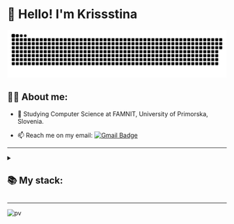 
# 👋 Hello! I'm Krissstina 

<p align="center">
 <img width="600" src="assets/github-snake.svg" alt="snake"/>
</p>

## 👩‍💻 About me:

- :telescope: Studying Computer Science at FAMNIT, University of Primorska, Slovenia.

- :mailbox: Reach me on my email: [![Gmail Badge](https://img.shields.io/badge/-Gmail-red?style=flat&logo=Gmail&logoColor=white)](mailto:krispiiarska@gmail.com)

---

<details align="left">
  <summary><h2><b>📚 My stack:</b></h2></summary>
  <p>
    <h3>Languages</h3>
    <img src="https://skillicons.dev/icons?i=java,c,py,javascript,typescript,ocaml&perline=7" />
    <h3>!Languages</h3>
    <img src="https://skillicons.dev/icons?i=html,css,nodejs,react&perline=7" />
    <h3>Frameworks / Tools / Software</h3>
    <img src="https://skillicons.dev/icons?i=figma,linux,wireshark,git,github,vscode,idea&perline=7" />
    <br>
  </p>
</details>

---

![pv](https://pageview.vercel.app/?github_user=krisssttinaa)
